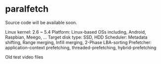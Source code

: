 # paralfetch

Source code will be available soon.

Linux kernel: 2.6 ~ 5.4
Platform: Linux-based OSs including, Android, Raspbian, Meego, ...
Target disk type: SSD, HDD
Scheduler: Metadata shifting, Range merging, Infill merging, 2-Phase LBA-sorting
Prefetcher: application-context prefetching, threaded-prefetching, hybrid-prefetching

Old test video files
